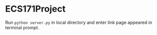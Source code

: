# ECS171Project

Run `python server.py` in local directory and enter link page appeared in terminal prompt.

